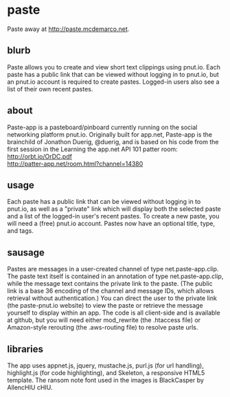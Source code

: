paste
=====

Paste away at http://paste.mcdemarco.net.

blurb
-----

Paste allows you to create and view short text clippings using pnut.io. Each paste has a public link that can be viewed without logging in to pnut.io, but an pnut.io account is required to create pastes.  Logged-in users also see a list of their own recent pastes.

about
-----

Paste-app is a pasteboard/pinboard currently running on the social networking platform pnut.io.  Originally built for app.net, Paste-app is the brainchild of Jonathon Duerig, @duerig, and is based on his code from the first session in the Learning the app.net API 101 patter room:  
http://orbt.io/OrDC.pdf   
http://patter-app.net/room.html?channel=14380

usage
-----

Each paste has a public link that can be viewed without logging in to pnut.io, as well as a "private" link which will display both the selected paste and a list of the logged-in user's recent pastes.  To create a new paste, you will need a (free) pnut.io account.  Pastes now have an optional title, type, and tags.

sausage
-------

Pastes are messages in a user-created channel of type net.paste-app.clip.  The paste text itself is contained in an annotation of type net.paste-app.clip, while the message text contains the private link to the paste.  (The public link is a base 36 encoding of the channel and message IDs, which allows retrieval without authentication.)  You can direct the user to the private link (the paste-pnut.io website) to view the paste or retrieve the message yourself to display within an app.  The code is all client-side and is available at github, but you will need either mod_rewrite (the .htaccess file) or Amazon-style rerouting (the .aws-routing file) to resolve paste urls.


libraries
---------

The app uses appnet.js, jquery, mustache.js, purl.js (for url handling), highlight.js (for code highlighting), and Skeleton, a responsive HTML5 template.  The ransom note font used in the images is BlackCasper by AllencHIU cHIU.



